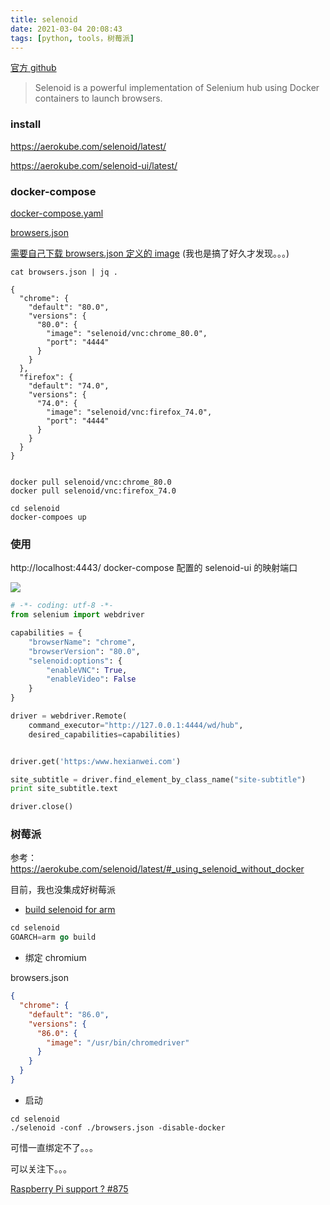 ```yaml
---
title: selenoid
date: 2021-03-04 20:08:43
tags: [python, tools，树莓派]
---
```


[官方 github](https://github.com/aerokube/selenoid)

> Selenoid is a powerful implementation of Selenium hub using Docker containers to launch browsers.

### install 

https://aerokube.com/selenoid/latest/

https://aerokube.com/selenoid-ui/latest/


<!--more-->

### docker-compose

[docker-compose.yaml](https://github.com/yangyang5214/docker-compose-pi/blob/main/selenoid/docker-compose.yaml)

[browsers.json](https://github.com/yangyang5214/docker-compose-pi/blob/main/selenoid/data/browsers.json)

[需要自己下载 browsers.json 定义的 image](https://github.com/aerokube/selenoid/issues/456)  (我也是搞了好久才发现。。。)
 
```
cat browsers.json | jq . 

{
  "chrome": {
    "default": "80.0",
    "versions": {
      "80.0": {
        "image": "selenoid/vnc:chrome_80.0",
        "port": "4444"
      }
    }
  },
  "firefox": {
    "default": "74.0",
    "versions": {
      "74.0": {
        "image": "selenoid/vnc:firefox_74.0",
        "port": "4444"
      }
    }
  }
}


docker pull selenoid/vnc:chrome_80.0
docker pull selenoid/vnc:firefox_74.0
```

```docker
cd selenoid
docker-compoes up
```

### 使用

http://localhost:4443/  docker-compose 配置的 selenoid-ui 的映射端口 

![](https://beer-1256523277.cos.ap-shanghai.myqcloud.com/blog/20210305081542.png)

```python
# -*- coding: utf-8 -*-
from selenium import webdriver

capabilities = {
    "browserName": "chrome",
    "browserVersion": "80.0",
    "selenoid:options": {
        "enableVNC": True,
        "enableVideo": False
    }
}

driver = webdriver.Remote(
    command_executor="http://127.0.0.1:4444/wd/hub",
    desired_capabilities=capabilities)


driver.get('https:/www.hexianwei.com')

site_subtitle = driver.find_element_by_class_name("site-subtitle")
print site_subtitle.text

driver.close()
```

### 树莓派

参考：https://aerokube.com/selenoid/latest/#_using_selenoid_without_docker

目前，我也没集成好树莓派

- [build selenoid for arm](https://aerokube.com/selenoid/latest/#_contributing_development)

```go
cd selenoid
GOARCH=arm go build
```

- 绑定 chromium

browsers.json 
```json
{
  "chrome": {
    "default": "86.0",
    "versions": {
      "86.0": {
        "image": "/usr/bin/chromedriver"
      }
    }
  }
}
```
- 启动
```shell
cd selenoid
./selenoid -conf ./browsers.json -disable-docker
```

可惜一直绑定不了。。。

可以关注下。。。

[Raspberry Pi support ? #875](https://github.com/aerokube/selenoid/issues/875)




